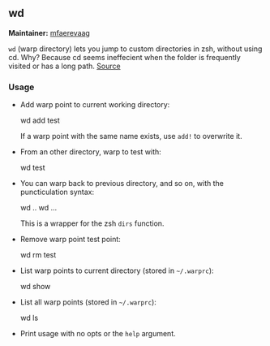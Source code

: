 ## wd

**Maintainer:** [mfaerevaag](https://github.com/mfaerevaag)

`wd` (warp directory) lets you jump to custom directories in zsh, without using cd. Why? Because cd seems ineffecient when the folder is frequently visited or has a long path. [Source](https://github.com/mfaerevaag/wd)

### Usage

 * Add warp point to current working directory:

	wd add test

    If a warp point with the same name exists, use `add!` to overwrite it.

 * From an other directory, warp to test with:

	wd test

 * You can warp back to previous directory, and so on, with the puncticulation syntax:

	wd ..
	wd ...

    This is a wrapper for the zsh `dirs` function.

 * Remove warp point test point:

	wd rm test

 * List warp points to current directory (stored in `~/.warprc`):

	wd show

 * List all warp points (stored in `~/.warprc`):

	wd ls

 * Print usage with no opts or the `help` argument.
